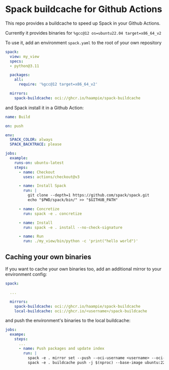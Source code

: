 # Spack buildcache for Github Actions

This repo provides a buildcache to speed up Spack in your Github Actions.

Currently it provides binaries for `%gcc@12 os=ubuntu22.04 target=x86_64_v2`

To use it, add an environment `spack.yaml` to the root of your own repository

```yaml
spack:
  view: my_view
  specs:
  - python@3.11

  packages:
    all:
      require: '%gcc@12 target=x86_64_v2'

  mirrors:
    spack-buildcache: oci://ghcr.io/haampie/spack-buildcache
```

and Spack install it in a Github Action:

```yaml
name: Build

on: push

env:
  SPACK_COLOR: always
  SPACK_BACKTRACE: please

jobs:
  example:
    runs-on: ubuntu-latest
    steps:
      - name: Checkout
        uses: actions/checkout@v3

      - name: Install Spack
        run: |
          git clone --depth=1 https://github.com/spack/spack.git
          echo "$PWD/spack/bin/" >> "$GITHUB_PATH"

      - name: Concretize
        run: spack -e . concretize

      - name: Install
        run: spack -e . install --no-check-signature

      - name: Run
        run: ./my_view/bin/python -c 'print("hello world")'
```

## Caching your own binaries

If you want to cache your own binaries too, add an additional mirror to your
environment config:

```yaml
spack:

  ...

  mirrors:
    spack-buildcache: oci://ghcr.io/haampie/spack-buildcache
    local-buildcache: oci://ghcr.io/<username>/spack-buildcache
```

and push the environment's binaries to the local buildcache:

```yaml
jobs:
  exampe:
    steps:
      ...
      - name: Push packages and update index
        run: |
          spack -e . mirror set --push --oci-username <username> --oci-password "${{ secrets.GITHUB_TOKEN }}" local-buildcache
          spack -e . buildcache push -j $(nproc) --base-image ubuntu:22.04 --unsigned --update-index local-buildcache
```
